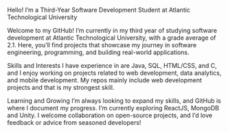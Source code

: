 Hello! I’m a Third-Year Software Development Student at Atlantic Technological University

Welcome to my GitHub! I’m currently in my third year of studying software development at Atlantic Technological University, with a grade average of 2.1. Here, you’ll find projects that showcase my journey in software engineering, programming, and building real-world applications.

Skills and Interests
I have experience in are Java, SQL, HTML/CSS, and C, and I enjoy working on projects related to web development, data analytics, and mobile development. My repos mainly include web development projects and that is my strongest skill.

Learning and Growing
I’m always looking to expand my skills, and GitHub is where I document my progress. I’m currently exploring ReactJS, MongoDB and Unity. I welcome collaboration on open-source projects, and I’d love feedback or advice from seasoned developers!



